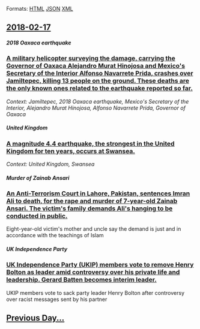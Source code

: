 
Formats: [HTML](2018/02/17/index.html)  [JSON](2018/02/17/index.json)  [XML](2018/02/17/index.xml)  

## [2018-02-17](/news/2018/02/17/index.md)

##### 2018 Oaxaca earthquake
### [A military helicopter surveying the damage, carrying the Governor of Oaxaca Alejandro Murat Hinojosa and Mexico's Secretary of the Interior Alfonso Navarrete Prida, crashes over Jamiltepec, killing 13 people on the ground. These deaths are the only known ones related to the earthquake reported so far. ](/news/2018/02/17/a-military-helicopter-surveying-the-damage-carrying-the-governor-of-oaxaca-alejandro-murat-hinojosa-and-mexico-s-secretary-of-the-interior.md)
_Context: Jamiltepec, 2018 Oaxaca earthquake, Mexico's Secretary of the Interior, Alejandro Murat Hinojosa, Alfonso Navarrete Prida, Governor of Oaxaca_

##### United Kingdom
### [A magnitude 4.4 earthquake, the strongest in the United Kingdom for ten years, occurs at Swansea. ](/news/2018/02/17/a-magnitude-4-4-earthquake-the-strongest-in-the-united-kingdom-for-ten-years-occurs-at-swansea.md)
_Context: United Kingdom, Swansea_

##### Murder of Zainab Ansari
### [An Anti-Terrorism Court in Lahore, Pakistan, sentences Imran Ali to death, for the rape and murder of 7-year-old Zainab Ansari. The victim's family demands Ali's hanging to be conducted in public. ](/news/2018/02/17/an-anti-terrorism-court-in-lahore-pakistan-sentences-imran-ali-to-death-for-the-rape-and-murder-of-7-year-old-zainab-ansari-the-victim-s.md)
Eight-year-old victim&#039;s mother and uncle say the demand is just and in accordance with the teachings of Islam

##### UK Independence Party
### [UK Independence Party (UKIP) members vote to remove Henry Bolton as leader amid controversy over his private life and leadership. Gerard Batten becomes interim leader. ](/news/2018/02/17/uk-independence-party-ukip-members-vote-to-remove-henry-bolton-as-leader-amid-controversy-over-his-private-life-and-leadership-gerard-bat.md)
UKIP members vote to sack party leader Henry Bolton after controversy over racist messages sent by his partner

## [Previous Day...](/news/2018/02/16/index.md)

